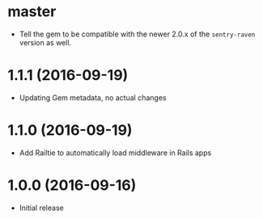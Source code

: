 # master

* Tell the gem to be compatible with the newer 2.0.x of the `sentry-raven` version as well.

# 1.1.1 (2016-09-19)

* Updating Gem metadata, no actual changes

# 1.1.0 (2016-09-19)

* Add Railtie to automatically load middleware in Rails apps

# 1.0.0 (2016-09-16)

* Initial release
